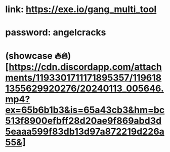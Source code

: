 # link: https://exe.io/gang_multi_tool

# password: angelcracks

# (showcase 🔥🔥)[https://cdn.discordapp.com/attachments/1193301711171895357/1196181355629920276/20240113_005646.mp4?ex=65b6b1b3&is=65a43cb3&hm=bc513f8900efbff28d20ae9f869abd3d5eaaa599f83db13d97a872219d226a55&]
